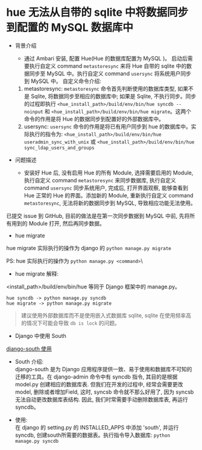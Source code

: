 # hue 无法从自带的 sqlite 中将数据同步到配置的 MySQL 数据库中

- 背景介绍

    - 通过 Ambari 安装, 配置 Hue(Hue 的数据库配置为 MySQL )。 启动后需要执行自定义 command ```metastoresync``` 来将 Hue 自带的 sqlite 中的数据同步至 MySQL 中。执行自定义 command ```usersync``` 将系统用户同步到 MySQL 中。
    自定义命令介绍:
    1. metastoresync: ```metastoresync``` 命令首先判断使用的数据库类型, 如果不是 Sqlite, 将数据同步至相应的数据库中; 如果是 Sqlite, 不执行同步。同步的过程即执行 ```<hue_install_path>/build/env/bin/hue syncdb --noinput``` 和 ```<hue_install_path>/build/env/bin/hue migrate```。这两个命令的作用是将 Hue 的数据同步到配置好的外部数据库中。
    2. usersync: ```usersync``` 命令的作用是将已有用户同步到 hue 的数据库中。实际执行的指令为: ```<hue_install_path>/build/env/bin/hue useradmin_sync_with_unix``` 或 ```<hue_install_path>/build/env/bin/hue sync_ldap_users_and_groups```  

- 问题描述  

    - 安装好 Hue 后, 没有启用 Hue 的所有 Module, 选择需要启用的 Module, 执行自定义 command ```metastoresync``` 来同步数据库, 执行自定义 command ```usersync``` 同步系统用户, 完成后, 打开界面观察, 能够查看到 Hue 正常的 Hue 的界面。添加新的 Module, 重新执行自定义 command ```metastoresync```, 无法将新的数据同步到 MySQL, 导致相应功能无法使用。

已提交 issue 到 GitHub, 目前的做法是在第一次同步数据到 MySQL 中前, 先将所有用到的 Module 打开, 然后再同步数据。

- hue migrate

hue migrate 实际执行的操作为 django 的 ```python manage.py migrate```

PS: hue <command> 实际执行的操作为 ```python manage.py <command>```\

- hue migrate 解释:

<install_path>/build/env/bin/hue 等同于 Django 框架中的 manage.py。
```
hue syncdb -> python manage.py syncdb
hue migrate -> python manage.py migrate
```

> 建议使用外部数据库而不是使用嵌入式数据库 sqlite, sqlite 在使用频率高的情况下可能会导致 `db is lock` 的问题。

- Django 中使用 South

[django-south 使用](http://www.weiguda.com/blog/2/)

  - South 介绍:  
  django-south 是为 Django 应用程序提供一致、易于使用和数据库不可知的迁移的工具。在 django-admin 命令中有 syncdb 指令, 其目的是根据 model.py 创建相应的数据库表. 但我们在开发的过程中, 经常会需要更改 model, 删除或者增加Field, 这时, syncsb 命令就不那么好用了, 因为 syncsb 无法自动更改数据库表结构. 因此, 我们时常需要手动删除数据库表, 再运行syncdb。

  - 使用:  
  在 django 的 setting.py 的 INSTALLED_APPS 中添加 'south', 并运行syncdb, 创建south所需要的数据表。执行指令导入数据库: ```python manage.py syncdb```
